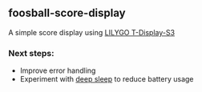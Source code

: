 ## foosball-score-display
A simple score display using [LILYGO T-Display-S3](https://www.lilygo.cc/products/t-display-s3)

### Next steps: 
- Improve error handling
- Experiment with [deep sleep](https://github.com/esp-rs/esp-hal/blob/c4486800548aaacec26883a6f4491ad6860388ab/esp32s3-hal/examples/sleep_timer_ext1.rs) to reduce battery usage